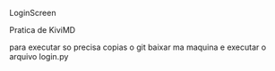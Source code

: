 LoginScreen

Pratica de KiviMD

para executar so precisa copias o git baixar ma maquina e executar o arquivo login.py